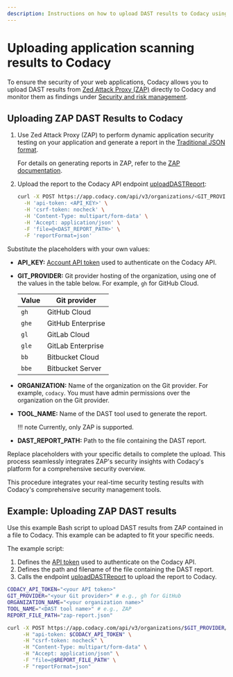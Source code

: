 ```yaml
---
description: Instructions on how to upload DAST results to Codacy using the API.
---
```


# Uploading application scanning results to Codacy

To ensure the security of your web applications, Codacy allows you to upload DAST results from [Zed Attack Proxy (ZAP)](https://www.zaproxy.org/) directly to Codacy and monitor them as findings under [Security and risk management](../../organizations/managing-security-and-risk.md).

## Uploading ZAP DAST Results to Codacy

1.  Use Zed Attack Proxy (ZAP) to perform dynamic application security testing on your application and generate a report in the [Traditional JSON format](https://www.zaproxy.org/docs/desktop/addons/report-generation/report-traditional-json/).

    For details on generating reports in ZAP, refer to the [ZAP documentation](https://www.zaproxy.org/docs/).

1.  Upload the report to the Codacy API endpoint [uploadDASTReport](https://app.codacy.com/api/api-docs#uploaddastreport):

    <!-- TODO TAROT-2712 is `csrf-token: nocheck` required? -->
    ```bash
    curl -X POST https://app.codacy.com/api/v3/organizations/<GIT_PROVIDER>/<ORGANIZATION>/security/tools/dast/<TOOL_NAME>/reports \
      -H 'api-token: <API_KEY>' \
      -H 'csrf-token: nocheck' \
      -H 'Content-Type: multipart/form-data' \
      -H 'Accept: application/json' \
      -F 'file=@<DAST_REPORT_PATH>' \
      -F 'reportFormat=json'
    ```

Substitute the placeholders with your own values:

-   **API_KEY:** [Account API token](../api-tokens.md#account-api-tokens) used to authenticate on the Codacy API.
-   **GIT_PROVIDER:** Git provider hosting of the organization, using one of the values in the table below. For example, `gh` for GitHub Cloud.

    | Value | Git provider      |
    |-------|-------------------|
    | `gh`  | GitHub Cloud      |
    | `ghe` | GitHub Enterprise |
    | `gl`  | GitLab Cloud      |
    | `gle` | GitLab Enterprise |
    | `bb`  | Bitbucket Cloud   |
    | `bbe` | Bitbucket Server  |

-   **ORGANIZATION:** Name of the organization on the Git provider. For example, `codacy`. You must have admin permissions over the organization on the Git provider.

-   **TOOL_NAME:** Name of the DAST tool used to generate the report.

    !!! note
        Currently, only ZAP is supported.

-   **DAST_REPORT_PATH:** Path to the file containing the DAST report.

Replace placeholders with your specific details to complete the upload. This process seamlessly integrates ZAP's security insights with Codacy's platform for a comprehensive security overview.

This procedure integrates your real-time security testing results with Codacy's comprehensive security management tools. 
 
## Example: Uploading ZAP DAST results

Use this example Bash script to upload DAST results from ZAP contained in a file to Codacy. This example can be adapted to fit your specific needs.

The example script:

1.  Defines the [API token](../api-tokens.md#account-api-tokens) used to authenticate on the Codacy API.
1.  Defines the path and filename of the file containing the DAST report.
1.  Calls the endpoint [uploadDASTReport](https://app.codacy.com/api/api-docs#uploaddastreport) to upload the report to Codacy.

<!-- TODO TAROT-2712 is `csrf-token: nocheck` required? -->
```bash
CODACY_API_TOKEN="<your API token>"
GIT_PROVIDER="<your Git provider>" # e.g., gh for GitHub
ORGANIZATION_NAME="<your organization name>"
TOOL_NAME="<DAST tool name>" # e.g., ZAP
REPORT_FILE_PATH="zap-report.json"

curl -X POST https://app.codacy.com/api/v3/organizations/$GIT_PROVIDER/$ORGANIZATION_NAME/security/tools/dast/$TOOL_NAME/reports \
     -H "api-token: $CODACY_API_TOKEN" \
     -H "csrf-token: nocheck" \
     -H "Content-Type: multipart/form-data" \
     -H "Accept: application/json" \
     -F "file=@$REPORT_FILE_PATH" \
     -F "reportFormat=json"
```
